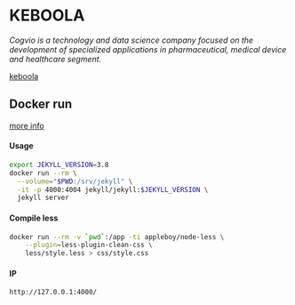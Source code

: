 # KEBOOLA

*Cogvio is a technology and data science company focused on the development of specialized applications in pharmaceutical, medical device and healthcare segment.*

[keboola](https://keboola.com)


## Docker run
[more info](https://github.com/envygeeks/jekyll-docker)

#### Usage

```sh
export JEKYLL_VERSION=3.8
docker run --rm \
  --volume="$PWD:/srv/jekyll" \
  -it -p 4000:4004 jekyll/jekyll:$JEKYLL_VERSION \
  jekyll server
```

#### Compile less

```sh
docker run --rm -v `pwd`:/app -ti appleboy/node-less \
	--plugin=less-plugin-clean-css \
	less/style.less > css/style.css
```

#### IP
```
http://127.0.0.1:4000/
```





